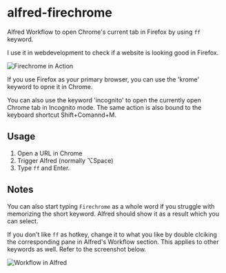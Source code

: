 alfred-firechrome
=================

Alfred Workflow to open Chrome's current tab in Firefox by using `ff` keyword.

I use it in webdevelopment to check if a website is looking good in Firefox.

![Firechrome in Action](https://raw.github.com/LeEnno/alfred-firechrome/master/screenshot_ff.png)

If you use Firefox as your primary browser, you can use the 'krome' keyword to opne it in Chrome.

You can also use the keyword 'incognito' to open the currently open Chrome tab in Incognito mode. The same action is also bound to the keyboard shortcut Shift+Comannd+M.

Usage
-----

1. Open a URL in Chrome
2. Trigger Alfred (normally ⌥Space)
3. Type `ff` and Enter.

Notes
-----

You can also start typing `Firechrome` as a whole word if you struggle with memorizing the short keyword. Alfred should show it as a result which you can select.

If you don't like `ff` as hotkey, change it to what you like by double clciking the corresponding pane in Alfred's Workflow section. This applies to other keywords as well. Refer to the screenshot below.

![Workflow in Alfred](https://raw.github.com/LeEnno/alfred-firechrome/master/screenshot_workflow.png)